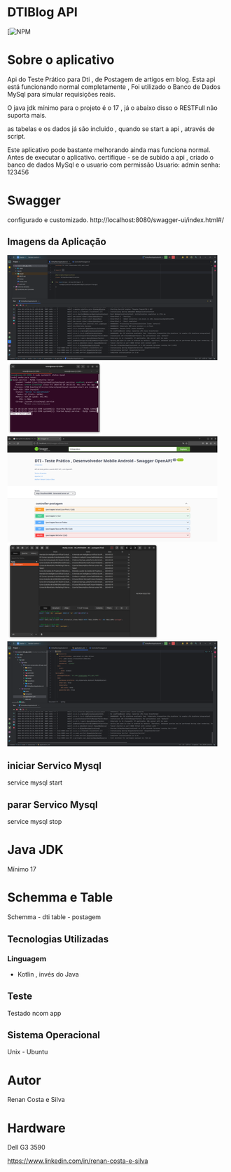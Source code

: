# DTIBlog API
[![NPM](https://github.com/RenanCostaSilva/DTIBlog/blob/master/LICENSE)

# Sobre o aplicativo
Api do Teste Prático para Dti , de Postagem de artigos em blog. Esta api está funcionando normal completamente , Foi utilizado o Banco de Dados MySql para simular requisições reais.

O java jdk mínimo para o projeto é o 17 , já o abaixo disso o RESTFull não suporta mais.

as tabelas e os dados já são incluido , quando se start a api , através de script.


Este aplicativo pode bastante melhorando ainda  mas funciona normal. Antes de executar o aplicativo. certifique - se de subido a api , criado o banco de dados MySql e o usuario com permissão
Usuario: admin
senha: 123456

# Swagger
configurado e customizado.
http://localhost:8080/swagger-ui/index.html#/

## Imagens da Aplicação
![mobile 1](https://github.com/RenanCostaSilva/DtiBlogAPI/blob/master/2.png)
![mobile 2](https://github.com/RenanCostaSilva/DtiBlogAPI/blob/master/3.png)
![mobile 3](https://github.com/RenanCostaSilva/DtiBlogAPI/blob/master/4.png)
![mobile 4](https://github.com/RenanCostaSilva/DtiBlogAPI/blob/master/5.png)
![mobile 5](https://github.com/RenanCostaSilva/DtiBlogAPI/blob/master/6.png)

## iniciar Servico Mysql
service mysql start

## parar Servico Mysql
service mysql stop

# Java JDK 
Mínimo 17

# Schemma e Table
Schemma - dti
table - postagem

## Tecnologias Utilizadas

### Linguagem
- Kotlin , invés do Java
 
## Teste
Testado ncom app 

## Sistema Operacional
Unix - Ubuntu

# Autor
Renan Costa e Silva

# Hardware
Dell G3 3590

https://www.linkedin.com/in/renan-costa-e-silva
